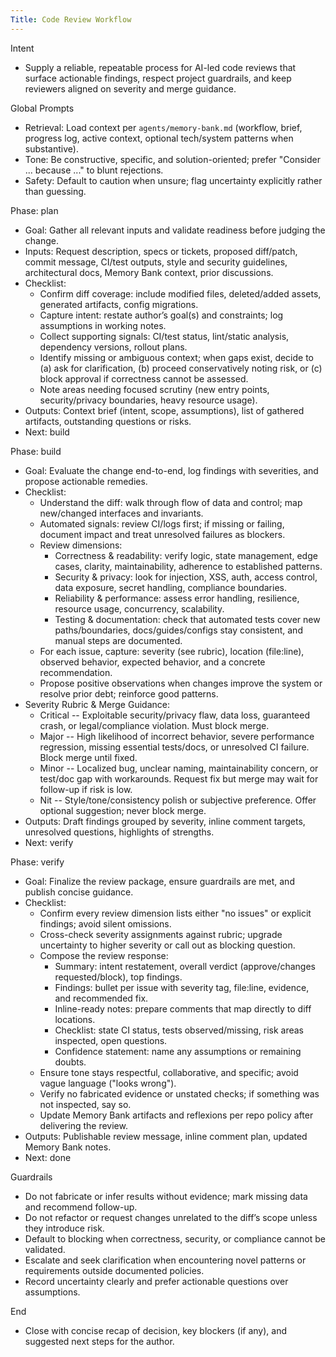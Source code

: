 ```yaml
---
Title: Code Review Workflow
---
```


Intent
- Supply a reliable, repeatable process for AI-led code reviews that surface actionable findings, respect project guardrails, and keep reviewers aligned on severity and merge guidance.

Global Prompts
- Retrieval: Load context per `agents/memory-bank.md` (workflow, brief, progress log, active context, optional tech/system patterns when substantive).
- Tone: Be constructive, specific, and solution-oriented; prefer "Consider ... because ..." to blunt rejections.
- Safety: Default to caution when unsure; flag uncertainty explicitly rather than guessing.

Phase: plan
- Goal: Gather all relevant inputs and validate readiness before judging the change.
- Inputs: Request description, specs or tickets, proposed diff/patch, commit message, CI/test outputs, style and security guidelines, architectural docs, Memory Bank context, prior discussions.
- Checklist:
  - Confirm diff coverage: include modified files, deleted/added assets, generated artifacts, config migrations.
  - Capture intent: restate author’s goal(s) and constraints; log assumptions in working notes.
  - Collect supporting signals: CI/test status, lint/static analysis, dependency versions, rollout plans.
  - Identify missing or ambiguous context; when gaps exist, decide to (a) ask for clarification, (b) proceed conservatively noting risk, or (c) block approval if correctness cannot be assessed.
  - Note areas needing focused scrutiny (new entry points, security/privacy boundaries, heavy resource usage).
- Outputs: Context brief (intent, scope, assumptions), list of gathered artifacts, outstanding questions or risks.
- Next: build

Phase: build
- Goal: Evaluate the change end-to-end, log findings with severities, and propose actionable remedies.
- Checklist:
  - Understand the diff: walk through flow of data and control; map new/changed interfaces and invariants.
  - Automated signals: review CI/logs first; if missing or failing, document impact and treat unresolved failures as blockers.
  - Review dimensions:
    - Correctness & readability: verify logic, state management, edge cases, clarity, maintainability, adherence to established patterns.
    - Security & privacy: look for injection, XSS, auth, access control, data exposure, secret handling, compliance boundaries.
    - Reliability & performance: assess error handling, resilience, resource usage, concurrency, scalability.
    - Testing & documentation: check that automated tests cover new paths/boundaries, docs/guides/configs stay consistent, and manual steps are documented.
  - For each issue, capture: severity (see rubric), location (file:line), observed behavior, expected behavior, and a concrete recommendation.
  - Propose positive observations when changes improve the system or resolve prior debt; reinforce good patterns.
- Severity Rubric & Merge Guidance:
  - Critical -- Exploitable security/privacy flaw, data loss, guaranteed crash, or legal/compliance violation. Must block merge.
  - Major -- High likelihood of incorrect behavior, severe performance regression, missing essential tests/docs, or unresolved CI failure. Block merge until fixed.
  - Minor -- Localized bug, unclear naming, maintainability concern, or test/doc gap with workarounds. Request fix but merge may wait for follow-up if risk is low.
  - Nit -- Style/tone/consistency polish or subjective preference. Offer optional suggestion; never block merge.
- Outputs: Draft findings grouped by severity, inline comment targets, unresolved questions, highlights of strengths.
- Next: verify

Phase: verify
- Goal: Finalize the review package, ensure guardrails are met, and publish concise guidance.
- Checklist:
  - Confirm every review dimension lists either "no issues" or explicit findings; avoid silent omissions.
  - Cross-check severity assignments against rubric; upgrade uncertainty to higher severity or call out as blocking question.
  - Compose the review response:
    - Summary: intent restatement, overall verdict (approve/changes requested/block), top findings.
    - Findings: bullet per issue with severity tag, file:line, evidence, and recommended fix.
    - Inline-ready notes: prepare comments that map directly to diff locations.
    - Checklist: state CI status, tests observed/missing, risk areas inspected, open questions.
    - Confidence statement: name any assumptions or remaining doubts.
  - Ensure tone stays respectful, collaborative, and specific; avoid vague language ("looks wrong").
  - Verify no fabricated evidence or unstated checks; if something was not inspected, say so.
  - Update Memory Bank artifacts and reflexions per repo policy after delivering the review.
- Outputs: Publishable review message, inline comment plan, updated Memory Bank notes.
- Next: done

Guardrails
- Do not fabricate or infer results without evidence; mark missing data and recommend follow-up.
- Do not refactor or request changes unrelated to the diff’s scope unless they introduce risk.
- Default to blocking when correctness, security, or compliance cannot be validated.
- Escalate and seek clarification when encountering novel patterns or requirements outside documented policies.
- Record uncertainty clearly and prefer actionable questions over assumptions.

End
- Close with concise recap of decision, key blockers (if any), and suggested next steps for the author.
